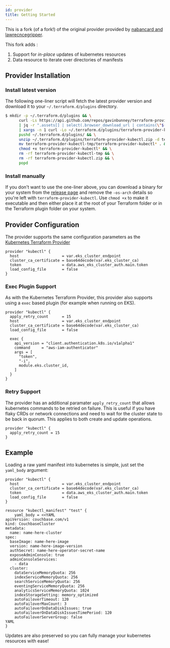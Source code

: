 ```yaml
---
id: provider
title: Getting Started
---
```


This is a fork (of a fork!) of the original provider provided by [nabancard and lawrecncegripper](https://github.com/nabancard/terraform-provider-kubernetes-yaml).

This fork adds :
1. Support for *in-place* updates of kubernetes resources
2. Data resource to iterate over directories of manifests

## Provider Installation

### Install latest version

The following one-liner script will fetch the latest provider version and download it to your `~/.terraform.d/plugins` directory.

```bash
$ mkdir -p ~/.terraform.d/plugins && \
      curl -Ls https://api.github.com/repos/gavinbunney/terraform-provider-kubectl/releases/latest \
      | jq -r ".assets[] | select(.browser_download_url | contains(\"$(uname -s | tr A-Z a-z)\")) | select(.browser_download_url | contains(\"amd64\")) | .browser_download_url" \
      | xargs -n 1 curl -Lo ~/.terraform.d/plugins/terraform-provider-kubectl.zip && \
      pushd ~/.terraform.d/plugins/ && \
      unzip ~/.terraform.d/plugins/terraform-provider-kubectl.zip -d terraform-provider-kubectl-tmp && \
      mv terraform-provider-kubectl-tmp/terraform-provider-kubectl* . && \
      chmod +x terraform-provider-kubectl* && \
      rm -rf terraform-provider-kubectl-tmp && \
      rm -rf terraform-provider-kubectl.zip && \
      popd
```

### Install manually

If you don't want to use the one-liner above, you can download a binary for your system from the [release page](https://github.com/gavinbunney/terraform-provider-kubectl/releases) and remove the `-os-arch` details so you're left with `terraform-provider-kubectl`.
Use `chmod +x` to make it executable and then either place it at the root of your Terraform folder or in the Terraform plugin folder on your system. 

## Provider Configuration

The provider supports the same configuration parameters as the [Kubernetes Terraform Provider](https://www.terraform.io/docs/providers/kubernetes/index.html)

```hcl
provider "kubectl" {
  host                   = var.eks_cluster_endpoint
  cluster_ca_certificate = base64decode(var.eks_cluster_ca)
  token                  = data.aws_eks_cluster_auth.main.token
  load_config_file       = false
}
```

### Exec Plugin Support

As with the Kubernetes Terraform Provider, this provider also supports using a `exec` based plugin (for example when running on EKS).

```hcl
provider "kubectl" {
  apply_retry_count      = 15
  host                   = var.eks_cluster_endpoint
  cluster_ca_certificate = base64decode(var.eks_cluster_ca)
  load_config_file       = false

  exec {
    api_version = "client.authentication.k8s.io/v1alpha1"
    command     = "aws-iam-authenticator"
    args = [
      "token",
      "-i",
      module.eks.cluster_id,
    ]
  }
}
```

### Retry Support

The provider has an additional paramater `apply_retry_count` that allows kubernetes commands to be retried on failure.
This is useful if you have flaky CRDs or network connections and need to wait for the cluster state to be back in quorum.
This applies to both create and update operations. 

```hcl
provider "kubectl" {
  apply_retry_count = 15
}
```


## Example

Loading a raw yaml manifest into kubernetes is simple, just set the `yaml_body` argument:

```hcl
provider "kubectl" {
  host                   = var.eks_cluster_endpoint
  cluster_ca_certificate = base64decode(var.eks_cluster_ca)
  token                  = data.aws_eks_cluster_auth.main.token
  load_config_file       = false
}

resource "kubectl_manifest" "test" {
    yaml_body = <<YAML
apiVersion: couchbase.com/v1
kind: CouchbaseCluster
metadata:
  name: name-here-cluster
spec:
  baseImage: name-here-image
  version: name-here-image-version
  authSecret: name-here-operator-secret-name
  exposeAdminConsole: true
  adminConsoleServices:
    - data
  cluster:
    dataServiceMemoryQuota: 256
    indexServiceMemoryQuota: 256
    searchServiceMemoryQuota: 256
    eventingServiceMemoryQuota: 256
    analyticsServiceMemoryQuota: 1024
    indexStorageSetting: memory_optimized
    autoFailoverTimeout: 120
    autoFailoverMaxCount: 3
    autoFailoverOnDataDiskIssues: true
    autoFailoverOnDataDiskIssuesTimePeriod: 120
    autoFailoverServerGroup: false
YAML
}
```

Updates are also preserved so you can fully manage your kubernetes resources with ease!
